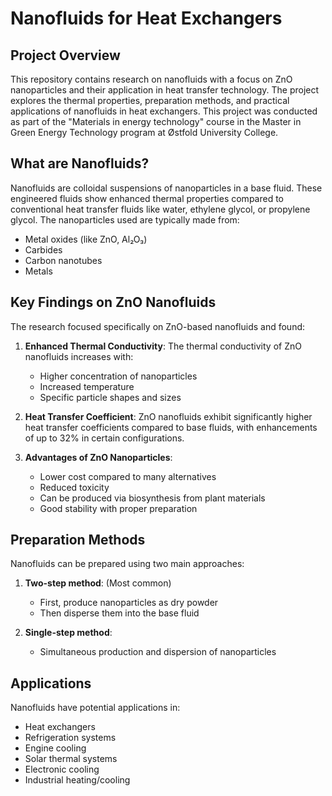 # Nanofluids for Heat Exchangers

## Project Overview
This repository contains research on nanofluids with a focus on ZnO nanoparticles and their application in heat transfer technology. The project explores the thermal properties, preparation methods, and practical applications of nanofluids in heat exchangers.
This project was conducted as part of the "Materials in energy technology" course in the Master in Green Energy Technology program at Østfold University College.

## What are Nanofluids?

Nanofluids are colloidal suspensions of nanoparticles in a base fluid. These engineered fluids show enhanced thermal properties compared to conventional heat transfer fluids like water, ethylene glycol, or propylene glycol. The nanoparticles used are typically made from:
- Metal oxides (like ZnO, Al₂O₃)
- Carbides
- Carbon nanotubes
- Metals

## Key Findings on ZnO Nanofluids

The research focused specifically on ZnO-based nanofluids and found:

1. **Enhanced Thermal Conductivity**: The thermal conductivity of ZnO nanofluids increases with:
   - Higher concentration of nanoparticles
   - Increased temperature
   - Specific particle shapes and sizes

2. **Heat Transfer Coefficient**: ZnO nanofluids exhibit significantly higher heat transfer coefficients compared to base fluids, with enhancements of up to 32% in certain configurations.

3. **Advantages of ZnO Nanoparticles**:
   - Lower cost compared to many alternatives
   - Reduced toxicity
   - Can be produced via biosynthesis from plant materials
   - Good stability with proper preparation

## Preparation Methods

Nanofluids can be prepared using two main approaches:

1. **Two-step method**: (Most common)
   - First, produce nanoparticles as dry powder
   - Then disperse them into the base fluid
   
2. **Single-step method**: 
   - Simultaneous production and dispersion of nanoparticles

## Applications

Nanofluids have potential applications in:
- Heat exchangers
- Refrigeration systems
- Engine cooling
- Solar thermal systems
- Electronic cooling
- Industrial heating/cooling